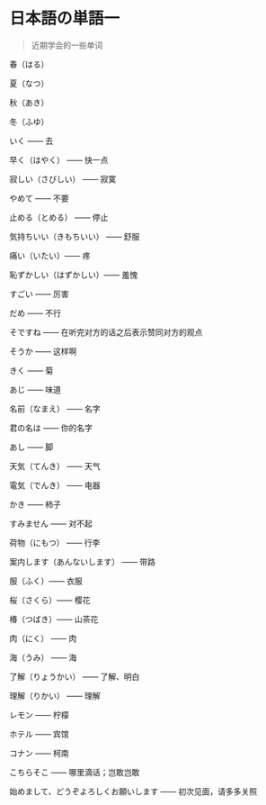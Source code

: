 # 日本語の単語一

> 近期学会的一些单词

春（はる）

夏（なつ）

秋（あき）

冬（ふゆ）

いく —— 去

早く（はやく） —— 快一点

寂しい（さびしい） —— 寂寞

やめて —— 不要

止める（とめる） —— 停止

気持ちいい（きもちいい） —— 舒服

痛い（いたい）—— 疼

恥ずかしい（はずかしい）—— 羞愧

すごい —— 厉害

だめ —— 不行

そですね —— 在听完对方的话之后表示赞同对方的观点

そうか —— 这样啊

きく —— 菊

あじ —— 味道

名前（なまえ） —— 名字

君の名は —— 你的名字

あし —— 脚

天気（てんき） —— 天气

電気（でんき） —— 电器

かき —— 柿子

すみません —— 对不起

荷物（にもつ） —— 行李

案内します（あんないします） —— 带路

服（ふく）—— 衣服

桜（さくら）—— 樱花

椿（つばき）—— 山茶花

肉（にく） —— 肉

海（うみ） —— 海

了解（りょうかい） —— 了解、明白

理解（りかい） —— 理解

レモン —— 柠檬

ホテル —— 宾馆

コナン —— 柯南

こちらそこ —— 哪里滴话；岂敢岂敢

始めまして、どうぞよろしくお願いします —— 初次见面，请多多关照